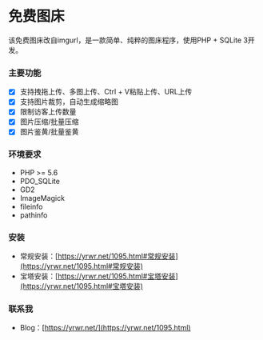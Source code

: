 # 免费图床
该免费图床改自imgurl，是一款简单、纯粹的图床程序，使用PHP + SQLite 3开发。

### 主要功能
- [x] 支持拽拖上传、多图上传、Ctrl + V粘贴上传、URL上传
- [x] 支持图片裁剪，自动生成缩略图
- [x] 限制访客上传数量
- [x] 图片压缩/批量压缩
- [x] 图片鉴黄/批量鉴黄

### 环境要求
* PHP >= 5.6
* PDO_SQLite
* GD2
* ImageMagick
* fileinfo
* pathinfo

### 安装
* 常规安装：[https://yrwr.net/1095.html#常规安装](https://yrwr.net/1095.html#常规安装)
* 宝塔安装：[https://yrwr.net/1095.html#宝塔安装](https://yrwr.net/1095.html#宝塔安装)

### 联系我
* Blog：[https://yrwr.net/](https://yrwr.net/1095.html)